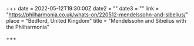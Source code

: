 +++
date = 2022-05-12T19:30:00Z
date2 = ""
date3 = ""
link = "https://philharmonia.co.uk/whats-on/220512-mendelssohn-and-sibelius/"
place = "Bedford, United Kingdom"
title = "Mendelssohn and Sibelius with the Philharmonia"

+++
